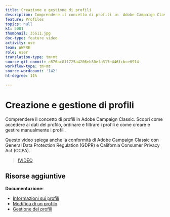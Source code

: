 ```yaml
---
title: Creazione e gestione di profili
description: Comprendere il concetto di profili in  Adobe Campaign Classic. Scopri come accedere ai dati del profilo, ordinare e filtrare i profili e come creare e gestire manualmente i profili. Questo video spiega anche la conformità di  Adobe Campaign Classic con General Data Protection Regulation (GDPR) e California Consumer Privacy Act (CCPA).
feature: Profiles
topics: null
kt: 5081
thumbnail: 35611.jpg
doc-type: feature video
activity: use
team: WWFRE
role: user
translation-type: tm+mt
source-git-commit: e876ac011725a4206eb30efa317e446fcbce6914
workflow-type: tm+mt
source-wordcount: '142'
ht-degree: 11%

---
```



# Creazione e gestione di profili

Comprendere il concetto di profili in  Adobe Campaign Classic. Scopri come accedere ai dati del profilo, ordinare e filtrare i profili e come creare e gestire manualmente i profili.

Questo video spiega anche la conformità di  Adobe Campaign Classic con General Data Protection Regulation (GDPR) e California Consumer Privacy Act (CCPA).

>[!VIDEO](https://video.tv.adobe.com/v/35611?quality=12)

## Risorse aggiuntive

**Documentazione:**

* [Informazioni sui profili](https://docs.adobe.com/content/help/it-IT/campaign-classic/using/getting-started/profile-management/about-profiles.html)
* [Modifica di un profilo](https://docs.adobe.com/content/help/en/campaign-classic/using/getting-started/profile-management/editing-a-profile.html)
* [Gestione dei profili](https://docs.adobe.com/content/help/en/campaign-classic/using/getting-started/profile-management/adding-profiles.html)

